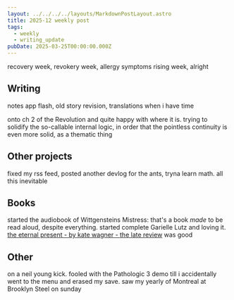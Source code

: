 ```yaml
---
layout: ../../../../layouts/MarkdownPostLayout.astro
title: 2025-12 weekly post
tags:
  - weekly
  - writing_update
pubDate: 2025-03-25T00:00:00.000Z
---
```


recovery week, revokery week, allergy symptoms rising week, alright

## Writing
notes app flash, old story revision, translations when i have time

onto ch 2 of the Revolution and quite happy with where it is. trying to solidify the so-callable internal logic, in order that the pointless continuity is even more solid, as a thematic thing

## Other projects
fixed my rss feed, posted another devlog for the ants, tryna learn math. all this inevitable

## Books
started the audiobook of Wittgensteins Mistress: that's a book _made_ to be read aloud, despite everything. started complete Garielle Lutz and loving it. [the eternal present - by kate wagner - the late review](https://www.late-review.com/p/the-eternal-present) was good

## Other
on a neil young kick. fooled with the Pathologic 3 demo till i accidentally went to the menu and erased my save. saw my yearly of Montreal at Brooklyn Steel on sunday
